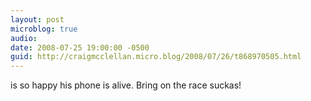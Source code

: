 ```yaml
---
layout: post
microblog: true
audio: 
date: 2008-07-25 19:00:00 -0500
guid: http://craigmcclellan.micro.blog/2008/07/26/t868970505.html
---
```

is so happy his phone is alive. Bring on the race suckas!
